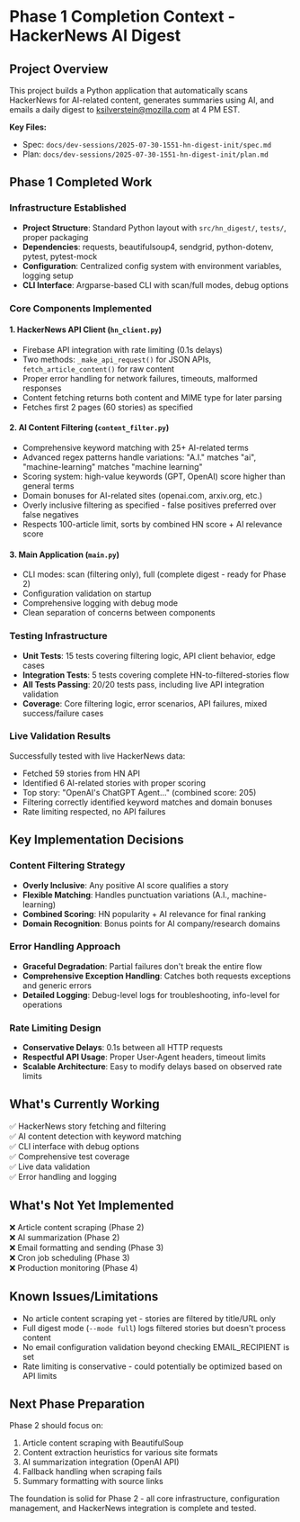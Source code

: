 # Phase 1 Completion Context - HackerNews AI Digest

## Project Overview
This project builds a Python application that automatically scans HackerNews for AI-related content, generates summaries using AI, and emails a daily digest to ksilverstein@mozilla.com at 4 PM EST.

**Key Files:**
- Spec: `docs/dev-sessions/2025-07-30-1551-hn-digest-init/spec.md`
- Plan: `docs/dev-sessions/2025-07-30-1551-hn-digest-init/plan.md`

## Phase 1 Completed Work

### Infrastructure Established
- **Project Structure**: Standard Python layout with `src/hn_digest/`, `tests/`, proper packaging
- **Dependencies**: requests, beautifulsoup4, sendgrid, python-dotenv, pytest, pytest-mock
- **Configuration**: Centralized config system with environment variables, logging setup
- **CLI Interface**: Argparse-based CLI with scan/full modes, debug options

### Core Components Implemented

#### 1. HackerNews API Client (`hn_client.py`)
- Firebase API integration with rate limiting (0.1s delays)
- Two methods: `_make_api_request()` for JSON APIs, `fetch_article_content()` for raw content
- Proper error handling for network failures, timeouts, malformed responses
- Content fetching returns both content and MIME type for later parsing
- Fetches first 2 pages (60 stories) as specified

#### 2. AI Content Filtering (`content_filter.py`)
- Comprehensive keyword matching with 25+ AI-related terms
- Advanced regex patterns handle variations: "A.I." matches "ai", "machine-learning" matches "machine learning"
- Scoring system: high-value keywords (GPT, OpenAI) score higher than general terms
- Domain bonuses for AI-related sites (openai.com, arxiv.org, etc.)
- Overly inclusive filtering as specified - false positives preferred over false negatives
- Respects 100-article limit, sorts by combined HN score + AI relevance score

#### 3. Main Application (`main.py`)
- CLI modes: scan (filtering only), full (complete digest - ready for Phase 2)
- Configuration validation on startup
- Comprehensive logging with debug mode
- Clean separation of concerns between components

### Testing Infrastructure
- **Unit Tests**: 15 tests covering filtering logic, API client behavior, edge cases
- **Integration Tests**: 5 tests covering complete HN-to-filtered-stories flow
- **All Tests Passing**: 20/20 tests pass, including live API integration validation
- **Coverage**: Core filtering logic, error scenarios, API failures, mixed success/failure cases

### Live Validation Results
Successfully tested with live HackerNews data:
- Fetched 59 stories from HN API
- Identified 6 AI-related stories with proper scoring
- Top story: "OpenAI's ChatGPT Agent..." (combined score: 205)
- Filtering correctly identified keyword matches and domain bonuses
- Rate limiting respected, no API failures

## Key Implementation Decisions

### Content Filtering Strategy
- **Overly Inclusive**: Any positive AI score qualifies a story
- **Flexible Matching**: Handles punctuation variations (A.I., machine-learning)  
- **Combined Scoring**: HN popularity + AI relevance for final ranking
- **Domain Recognition**: Bonus points for AI company/research domains

### Error Handling Approach
- **Graceful Degradation**: Partial failures don't break the entire flow
- **Comprehensive Exception Handling**: Catches both requests exceptions and generic errors
- **Detailed Logging**: Debug-level logs for troubleshooting, info-level for operations

### Rate Limiting Design
- **Conservative Delays**: 0.1s between all HTTP requests
- **Respectful API Usage**: Proper User-Agent headers, timeout limits
- **Scalable Architecture**: Easy to modify delays based on observed rate limits

## What's Currently Working
✅ HackerNews story fetching and filtering  
✅ AI content detection with keyword matching  
✅ CLI interface with debug options  
✅ Comprehensive test coverage  
✅ Live data validation  
✅ Error handling and logging  

## What's Not Yet Implemented
❌ Article content scraping (Phase 2)  
❌ AI summarization (Phase 2)  
❌ Email formatting and sending (Phase 3)  
❌ Cron job scheduling (Phase 3)  
❌ Production monitoring (Phase 4)  

## Known Issues/Limitations
- No article content scraping yet - stories are filtered by title/URL only
- Full digest mode (`--mode full`) logs filtered stories but doesn't process content
- No email configuration validation beyond checking EMAIL_RECIPIENT is set
- Rate limiting is conservative - could potentially be optimized based on API limits

## Next Phase Preparation
Phase 2 should focus on:
1. Article content scraping with BeautifulSoup
2. Content extraction heuristics for various site formats  
3. AI summarization integration (OpenAI API)
4. Fallback handling when scraping fails
5. Summary formatting with source links

The foundation is solid for Phase 2 - all core infrastructure, configuration management, and HackerNews integration is complete and tested.